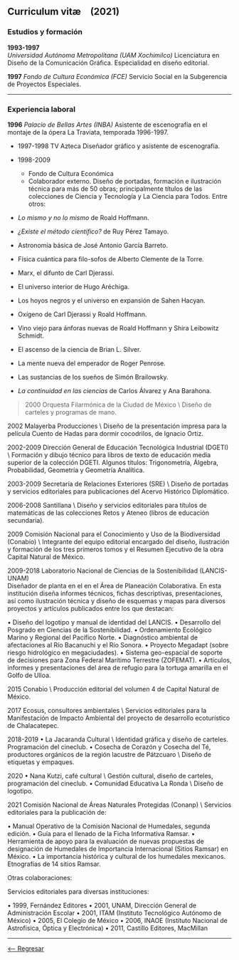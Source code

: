 ## Curriculum vitæ (2021)

### Estudios y formación

**1993-1997** <br>
_Universidad Autónoma Metropolitana (UAM Xochimilco)_ Licenciatura en Diseño de la Comunicación Gráfica. Especialidad en diseño editorial.

**1997**
_Fondo de Cultura Económica (FCE)_
Servicio Social en la Subgerencia de Proyectos Especiales.

---

### Experiencia laboral

**1996**
_Palacio de Bellas Artes (INBA)_
Asistente de escenografía en el montaje de la ópera La Traviata, temporada 1996-1997.

- 1997-1998
  TV Azteca
  Diseñador gráfico y asistente de escenografía.

- 1998-2009
  - Fondo de Cultura Económica
  - Colaborador externo. Diseño de portadas, formación e ilustración técnica para más de 50 obras; principalmente títulos de las colecciones de Ciencia y Tecnología y La Ciencia para Todos. Entre otros:

-	_Lo mismo y no lo mismo_ de Roald Hoffmann.
-	_¿Existe el método científico?_ de Ruy Pérez Tamayo.
-	Astronomía básica de José Antonio García Barreto.
-	Física cuántica para filo-sofos de Alberto Clemente de la Torre.
-	Marx, el difunto de Carl Djerassi.
-	El universo interior de Hugo Aréchiga.
-	Los hoyos negros y el universo en expansión  de Sahen Hacyan.
-	Oxígeno de Carl Djerassi y Roald Hoffmann.
-	Vino viejo para ánforas nuevas de Roald Hoffmann y Shira Leibowitz Schmidt.
-	El ascenso de la ciencia de Brian L. Silver.
-	La mente nueva del emperador de Roger Penrose.
-	Las sustancias de los sueños de Simón Brailowsky.
-	_La continuidad en las ciencias_ de Carlos Álvarez y Ana Barahona.

> 2000
   Orquesta Filarmónica de la Ciudad de México \ Diseño de carteles y programas de mano.

2002
Malayerba Producciones \ Diseño de la presentación impresa para la película Cuento de Hadas para dormir cocodrilos, de Ignacio Ortiz.

2002-2009
Dirección General de Educación Tecnológica Industrial (DGETI) \ Formación y dibujo técnico para libros de texto de educación media superior de la colección DGETI. Algunos  títulos: Trigonometría, Álgebra, Probabilidad, Geometría y Geometría Analítica.

2003-2009
Secretaría de Relaciones Exteriores (SRE) \ Diseño de portadas y servicios editoriales para publicaciones del Acervo Histórico Diplomático.

2006-2008
Santillana \ Diseño y servicios editoriales para títulos de matemáticas de las colecciones Retos y Ateneo (libros de educación secundaria).

2009
Comisión Nacional para el Conocimiento y Uso de la Biodiversidad (Conabio) \ Integrante del equipo editorial encargado del diseño, ilustración y formación de  los tres primeros tomos y el Resumen Ejecutivo de la obra Capital Natural de México.

2009-2018
Laboratorio Nacional de Ciencias de la Sostenibilidad (LANCIS-UNAM) \
Diseñador de planta en el en el Área de Planeación Colaborativa. En esta institución diseña informes técnicos, fichas descriptivas, presentaciones, así como ilustración técnica y diseño de esquemas y mapas para diversos proyectos y artículos publicados entre los que destacan:

•	Diseño del logotipo y manual de identidad del LANCIS.
•	Desarrollo del Posgrado en Ciencias de la Sostenibilidad.
•	Ordenamiento Ecológico Marino y Regional del Pacífico Norte.
•	Diagnóstico ambiental de afectaciones al Río Bacanuchi y el Río Sonora.
•	Proyecto Megadapt (sobre riesgo hidrológico en megaciudades).
•	Sistema geo-espacial de soporte de decisiones para Zona Federal Marítimo Terrestre (ZOFEMAT).
•	Artículos, informes y presentaciones del área de refugio para la tortuga amarilla en el Golfo de Ulloa.

2015
Conabio \ Producción editorial del volumen 4 de Capital Natural de México.

2017
Ecosus, consultores ambientales \ Servicios editoriales para la Manifestación de Impacto Ambiental del proyecto de desarrollo ecoturístico de Chalacatepec.


2018-2019
•	La Jacaranda Cultural \  Identidad gráfica y diseño de carteles. Programación del cineclub.
•	Cosecha de Corazón y Cosecha del Té, productores orgánicos de la región lacustre de Pátzcuaro \ Diseño de etiquetas y empaques.

2020
•	Nana Kutzi, café cultural \  Gestión cultural, diseño de carteles, programación del cineclub.
•	Comunidad Educativa La Ronda \ Diseño de logotipo.

2021
Comisión Nacional de Áreas Naturales Protegidas (Conanp) \ Servicios editoriales para la publicación de:

•	Manual Operativo de la Comisión Nacional de Humedales, segunda edición.
•	Guía para el llenado de la Ficha Informativa Ramsar.
•	Herramienta de apoyo para la evaluación de nuevas propuestas de designación de Humedales de Importancia Internacional (Sitios Ramsar) en México.
•	La importancia histórica y cultural de los humedales mexicanos. Etnografías de 14 sitios Ramsar.


Otras colaboraciones:

Servicios editoriales para diversas instituciones:

•	1999, Fernández Editores
•	2001, UNAM, Dirección General de Administración Escolar
•	2001, ITAM (Instituto Tecnológico Autónomo de México)
•	2005, El Colegio de México
•	2006, INAOE (Instituto Nacional de Astrofísica, Óptica y Electrónica)
•	2011, Castillo Editores, MacMillan

---


[<-- Regresar](./index.md)
